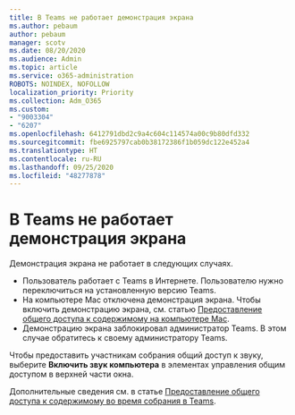 ```yaml
---
title: В Teams не работает демонстрация экрана
ms.author: pebaum
author: pebaum
manager: scotv
ms.date: 08/20/2020
ms.audience: Admin
ms.topic: article
ms.service: o365-administration
ROBOTS: NOINDEX, NOFOLLOW
localization_priority: Priority
ms.collection: Adm_O365
ms.custom:
- "9003304"
- "6207"
ms.openlocfilehash: 6412791dbd2c9a4c604c114574a00c9b80dfd332
ms.sourcegitcommit: fbe6925797cab0b38172386f1b059dc122e452a4
ms.translationtype: HT
ms.contentlocale: ru-RU
ms.lasthandoff: 09/25/2020
ms.locfileid: "48277878"
---
```

# <a name="screen-sharing-not-working-in-teams"></a>В Teams не работает демонстрация экрана

Демонстрация экрана не работает в следующих случаях.

- Пользователь работает с Teams в Интернете. Пользователю нужно переключиться на установленную версию Teams.
- На компьютере Mac отключена демонстрация экрана. Чтобы включить демонстрацию экрана, см. статью [Предоставление общего доступа к содержимому на компьютере Mac](https://support.microsoft.com/office/fcc2bf59-aecd-4481-8f99-ce55dd836ce8#bkmk_sharecontentonmac).
- Демонстрацию экрана заблокировал администратор Teams. В этом случае обратитесь к своему администратору Teams.  

Чтобы предоставить участникам собрания общий доступ к звуку, выберите **Включить звук компьютера** в элементах управления общим доступом в верхней части окна.

Дополнительные сведения см. в статье [Предоставление общего доступа к содержимому во время собрания в Teams](https://support.microsoft.com/office/fcc2bf59-aecd-4481-8f99-ce55dd836ce8).
